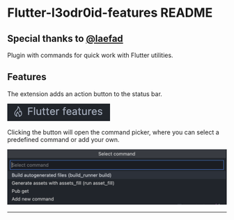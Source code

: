 # Flutter-l3odr0id-features README

## Special thanks to [@laefad](https://github.com/laefad)

Plugin with commands for quick work with Flutter utilities.

## Features

The extension adds an action button to the status bar.

![bar](screenshots/statusbar.png)

Clicking the button will open the command picker, where you can select a predefined command or add your own.

![picker](screenshots/picker.png)

<!-- Describe specific features of your extension including screenshots of your extension in action. Image paths are relative to this README file.

For example if there is an image subfolder under your extension project workspace:

\!\[feature X\]\(images/feature-x.png\) -->

<!-- > Tip: Many popular extensions utilize animations. This is an excellent way to show off your extension! We recommend short, focused animations that are easy to follow. -->

<!-- ## Extension Settings

Include if your extension adds any VS Code settings through the `contributes.configuration` extension point.

For example:

This extension contributes the following settings:

* `myExtension.enable`: enable/disable this extension
* `myExtension.thing`: set to `blah` to do something -->

<!-- ## Release Notes

### 1.0.0

Initial release of extension.

### 1.0.1

Added command for adding new shell command aliases. -->

-----------------------------------------------------------------------------------------------------------
<!-- ## Following extension guidelines

Ensure that you've read through the extensions guidelines and follow the best practices for creating your extension.


* [Extension Guidelines](https://code.visualstudio.com/api/references/extension-guidelines) -->

